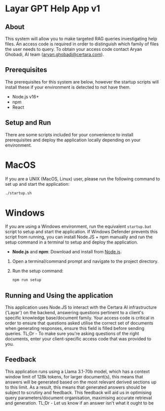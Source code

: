 # Layar GPT Help App v1

## About

This system will allow you to make targeted RAG queries investigating help files. An access code is required in order to distinguish which family of files the user needs to query. To obtain your access code contact Aryan Ghobadi, AI team (aryan.ghobadi@certara.com).

## Prerequisites

The prerequisites for this system are below, however the startup scripts will install these if your environment is detected to not have them.

- Node.js v16+
- npm
- React


## Setup and Run

There are some scripts included for your convenience to install prerequisites and deploy the application locally depending on your environment.

# MacOS

 If you are a UNIX (MacOS, Linux) user, please run the following command to set up and start the application:

```bash
./startup.sh
```

# Windows

If you are using a Windows environment, run the equivalent `startup.bat` script to setup and start the application. If Windows Defender prevents this script from running, you can install Node.JS + npm manually and run the setup command in a terminal to setup and deploy the application.

- **Node.js** and **npm**: Download and install from [Node.js](https://nodejs.org/).

1. Open a terminal/command prompt and navigate to the project directory.

2. Run the setup command:
   ```bash
   npm run setup


## Running and Using the application

This application uses Node.JS to interact with the Certara AI infrastructure ('Layar') on the backend, answering questions pertinent to a client's specific knowledge base/document family. Your access code is critical in order to ensure that questions asked utilise the correct set of documents when generating responses, ensure this field is filled before sending queries. TL;Dr - To make sure you're asking questions of the right documents, enter your client-specific access code that was provided to you.

## Feedback

This application runs using a Llama 3.1-70b model, which has a context window limit of 128k tokens, for larger document(s), this means that answers will be generated based on the most relevant derived sections up to this limit. As a result, this means that generated answers should be subject to scrutiny and feedback. This feedback will aid us in optimising query parameters/document organisation, maximising accurate retrieval and generation. TL;Dr - Let us know if an answer isn't what it ought to be


